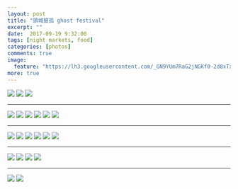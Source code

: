 ```yaml
---
layout: post
title: "頭城搶孤 ghost festival"
excerpt: ""
date:  2017-09-19 9:32:00
tags: [night markets, food]
categories: [photos]
comments: true
image:
  feature: "https://lh3.googleusercontent.com/_GN9YUm7RaG2jNGKf0-2d8xTx0rTZd9wlm_SlgU-dCBTD1LptRcuKoJy7vsMk76afLdFf6IOgpRf3H2JqQMep7_v0wIJn0aQF1A_0HBs9dgUMDAn0m3u1qAJ9c0d7xtlErtI7tpjjUKFzfdnvFTfZATMvkmKDxas60vz_F3UekB0eF_ACgHG22KXkJ2MSOLYx17mbHoFzMdyk6JvgapauVEfHytLhyc6Op82-X8EONlmmqYqNbD97nRjkzSwPjlAOFzw__tpdFKtNovS9X6tVosxPUYbOiQ6NFuIvtmhOig2VvbbgXxsj8wsGu55sO5g-KPuWTRfQbUIuUO03fKrjI7YoIaErieeKznMF-qjAxaRPb_xM8PtiCGGFEZorbq6Zuq-gkpYxBneLOf2uRenRWnhOCGsQ4Wj9uZGWvySNj5emMDym5QZiAVN1jRWZh6bq-bi7WY3IiAdqImcQY8lA1DPoSY9t4dKZY137cCM4HrA7Pg1aXHhtd7liY1JpJ1MkEUTPfud9t-cquPw9U-XHv6MuKk8-mBsCPrhomKo4F42R9PnjSPaSyxF275nRSNNQEza9PArmjwbfz3C18byxkrJ2BUHGqfAUpRsWPnN5w=w2274-h1518-no"
more: true
---
```

<img src="https://lh3.googleusercontent.com/W7-0Uybh3CapPVMNEzipSqQtiBqicGPxw3YN6psgOHDdXYsk1Rl11SC-54ppdRKgCZY4v3EMeKDUF9it88KxCdXJflWZl6mczrKJmFAGNnAYdoTkAcrnb6oDyLmSauhlf4Ix0APtvrzTzYisFqeD1UrzFIPK95-OZzEjLdsJRN406mIBcgocR08mrpegOhUngZDgI0fXAXXZ1dwy5xMUDSwzjcnUalBFEdykNdaFrSOYuHCcmhgz4ll_LB8BQ2jBh09B2YAAP0K78Cl8sxGDvWEuO4pIQSjod3YVk_HDIoiNfzmjbuYPMugyFG22AdEP2a8aHRVtJ_tjbHCQK81Zm2W7tQjTPcFonk6rdI8zo8ouCPGq6rsRJ-7QiQ6KzxTeXBbDsnEGwR-W9QvMPfTwrhMX3FO2GbRFsvxTe3gDNmF7NTAR4_BimaIA1fwMFLKPTw2qLGm3-mw7xTDVD3bNWpb4MH9lxDAWPLklD3Ez0xSowlvyM9L1ZnG0DHuPMj9wyc-wH2UssvgZgJNvz8Z0bTkJdwnB7tAh-oOaOvHCPkUIEBFCLZJLDK3C_SXfXISW2JGzpiJxNxtj8wXxSvFmGVeri8N9jouJtUMrFTj1xhD9N7aGv1uzxpJGQoUgqtDXdIfGenYYt41RZhMpuPjJKo-5q4ABvCjv65w=w2274-h1518-no">

<img src="https://lh3.googleusercontent.com/r4FiHtC9dtNZIW6J6lk0LR3kQt6NzY_WBCN2aixJJaXONl8FO7nCsKcF1_HqxMWUd25dtvlzeu4HJRVPISjT4FU3nHbqHgIRtJBN5-qzJO-dgkY-UrHwrsmOoL59Cp6tja5uLtiypJgutKcc_dcLsRrYgYFXqm5DZxoNAeSzZsUNq2ikSVivjAvEVLNLZ6NsN5kWvZ_YGjiPy85uaUpSomnRED-rwh4sCrpMuFqIa4TxeZCc8vB3W71sy6883HBnjwpaLlA1bwtAMMtmxqXpdWJZZnk-h3f9EiJVpcRS9v0l2oULx3wDpBOfqYsxVDNQPxxRoQGOgwGLiqh68KPMc2uZfrtEuBXXzJjPJ2nxGCq_f5DrbeYeloDjG0_MS6_v6BklGYalcNfXLHM_ZxKuhDaZB_kDUHvRaA8wDwviYcjlGM3HFCy-SsfziyL5iytLnI-AZZOqVm57pVKKS6PySOmB1vFYbg-aFm0aUrzU9JG7Hyi2MiGrrWpQ1qBpFCJHfluAAcCQMrnIaGZGfdqm_9VKt0qCQy9o-7kRBmLQc7aQwPsOozdU0SyhH-w0LOfssKX370CWWPHI1jQxy6wFHZcR6cddHcQYWfLxAqcXlkt-s53p47sRggTWDAemAdX5scKQvEbEoB9Xa9KVXFzSZzfWBaXDVJnv-fg=w2274-h1518-no">

<img src="https://lh3.googleusercontent.com/C_Xbn187clR54y_YwjphKGihANwcf61NE0lT4Siz1qTUDgEQL8XDNzT3uxxwWCNePD84Xr9TBXjqIlZ6RDtQ3TAmkwkT97rzWTIBreF7ZdRLeau9P_yRCVy6TYaszQdUUpWLfTQc-l2B38h98D57Gfe0QKiWSOQQ1A1CdfBBTGLcd-AhOV3R-yLbZVSit-PSgoAD6FmfHg7zeEsDJdDM7Fgeqh57moa8ZGC5R0TYNYfJSV4_ph2-AvhUnjGE_L7txCKV5Qe9I5depeRZiK2bdqY01xpcHVo5RgF-DUVgxhwhtBhMg6r_FjeCOZD8Tvtef1WtD-rr_XAibs7rzPmq5LiSTW2ogF347b1i9REY6paDJklVDWmhSrt8QYk6F5t2NWx7PEFz9C5ArpQMmpMDP2gIO0xbT5cWlVaDcuURVsMXFUX453YPeNNQ5hIdHTUNIidmX2nVBEJWra7p_RlNBIS92DeoTKz4c9wABE9SEUE3bu2LiwF9MoTDF1L6el6PvmmtLP5SbtRKYZZvlr90yY_TpG70Xx8f6UcCa8V-FWm9wms7On394OjjaH3lo3c0EX_qHMfs03Rfa-nesA6cQJMShma_Z6ykneZI-17l81QIlCCI929_jSfNM-R0dhYJE_6cNRlsNrFkS4Mnqh8MWszJvtek09NrTS0=w2274-h1518-no">

---
<img src="https://lh3.googleusercontent.com/ARBSr-q_QETK-lHx-pCl28FuxkmdPl2wCyTb7I48EvyxNjkZkpsjYSibn3tFbrxLwyWXMgZzkYbR4UlkkVSGkQArvtEXeZd2f2EiS2NIqe5tEQEv_3vtTnmqf1Qu3PXFuSokFhUEwPxUq3QzVt3OeDJd2Kh-wrLg4v6wRV9SmqEexvra11OZ2LjJSp57nW5FhrrXtPZk-IBy6WkSsRpUa8GGqTkMIuOjRvq4ZlM-1IhP6AKQdTBBHVjRHwjb0aF08ony-3bCWuu_Cu20hyMArSPsbnGP8LuACCmtO-10mB5Ikn1pcJT_-t_-CeDqoU2ZhKwkNSIG4NuON3e8Uwa2Rw0TDCBky3ysLonmYrcbo2T62VyWRs1dHhDYDcc3U5SFRTxmIANvR31RWPyhqL5acUuHlpvbbUzlXjGgMXyXqiIgOPgCNvAfkf2xPO2fBYexq3TXj5KhSE0lzCMsQZmjNak3sE7dOXTrTS98JQ1cK2ldrH5vA2icT2Qni-_TLjMQ7Y7uzZIJ0HwvJaOaJMkIepjgC2xvHUUvspVqmmYWN7u77bOtuVuubg_THoCIvNaJFtwbWy10QQDo3GtGShnRFF8_ul-FoRFE7vhHmPHwqS0NOgDJCxWDOyOQhcu0-u1hJXTk0bBEHG1vOk2cccOuaQ3NLFfliYB1jA8=w909-h607-no">

<img src="https://lh3.googleusercontent.com/MlMvxlKH7mPvyiqE9j9m3xb84y-C-TzLGzrj_5ON6FY2wWdylm4bMFJZJhamuJAoFsX36k9Kt8nkaayDCjfEBbOBtU24ro3TXkL3XXasksZvLwXWgU4_XP3wwhs9_vGyB5aE7BoJA3v-xmgZldkGpsHVa3XqtXVFabRsIQhvbZ4fK46UzEVjISQ-38rJRtQemKDORvT6yXC_3RaaQHsYay2FW7ODAmH4Yq8ZiH1z9v3f0-9M8YAe3puMHAfNV3JQxap9i3Tmm5hZYJ-Nw5-7-8h44Z_XY-uK9PL0_OvUNlswBVek2Bsbf3vbduHJd3kfDwT4NcWA_-BG0MI_qNptRxM8HqHYqOlSpimPiLsevZzJFAclJRptlgqy4wmiXoGySHIQ8wF5RXnxAcdzB7TghycTbpIk3W-d4zn8j7Q4LAxL4c0qaFy0aFujLhrpnxbjm7xaG6tpAoJi6bP1cgJSWz5YbdLCYoULTi1TAGA48GEXzaP7RCCWkLlSQeLvx3Fn5XKXfRYUSjDpyClM13qdUm6p94ZjgNn-98ytoIiL2N01fQPn0VubH9eUQy4W8CcK7rNiUfdaAAfcT4Fg1HIly6-Snh4fVFBPcic_Nz9MIKTV_-Dc7g__TP5Jjof2-TtXQmMwpNQrcRgJJaoCvRG2Ortjx7jYbsOs4do=w909-h607-no">

<img src="https://lh3.googleusercontent.com/aKS7wKPPDRb7MNJRy8A7c_OX7sw-6HWOutxoMIs8nWn19McXhU_dZz7LypiqAl3M4I0iKajb9Rzba-BTH535_cU8dEZOH8eOpf3JBxUDPLpijuk4rcD1yaK_XzAga2PgzQjbShOLOqWuNggDEV-fd1TfQOLIr5EoKRyeGfcL45SLhBuE7-Rwim1P1WA9dxxlHe1_uJzrSXjmr47DSnUdrjptQJIxSVNcCKw-c2KtKCuDemSYZwPRk7fgksTsCKWljjH9VfcELCIlj_URVXXLz33zik3RYxrdo9_qlCAxzYefpoZLdslKZ88iYgmAxYk3uttYg-zkM9LmjCWfAvvG3N4is2ZjxwZyHdRrgxPQYRT-Cda5N33Kz-mGBHvCOhL-cquanlPoB1rc-3AuAsNzsfUVfZd3pknylRqpdhOV7ipRUvxlCpHwoQSaAo2MPo4Sjx05r1r42kn4ngvdwLPhTlqnQ8wPzDVEzWg5kW2QdaH_ku4I99c6RVRoDUP71ixjIAx2iLdWgBHF2gxFXrPqXFSaZhsdJ7UZ2sApT8vb72-4VgnDbpWKV-z-I3U3wioNxciGX78DvBGQqAflqRn--zE_rm2jtF1M5EYCMijRr8ZP6yQMKhVcJPAe9VCmkjvh8VrgEYYIGTTA1OExsfR7FDTMUjmwK1T2sE4=w2274-h1518-no">

<img src="https://lh3.googleusercontent.com/j3SpmVKTr0lIQAwaAmVGjMcGsyj7ni2YiEnmBhz4K2qVqjVn12nMCA_FWBmBfkKjecsoUbkJ5kfbPX4EPCBDQsKb2lfqeWF1Zcwx1W_30LPSIRYmd7QQxCpl9xS4BNGK9i0W0XY8MePDOEDpNYO3EHU8MWhbWrq9vIn5qNuXJUeBoZHMRVjsfQo8xyy4HK1-dos9YY_9GEIOi1a5ZkbkFDXszfoP7zNXhzIX2c2Ozl1SOIQZ0MhOYVoySRfDrpHgJwTXGeZCkIiwC0S8Ymezd01T7nspxKYojx3L4ppKOly8j1IFYebNVspm-VCNyswgzps3LIAPeAiPfC7FU2owW77SAjfKN-OHpc-niVll0MJndOmbHjLZKvCzdJuqWN4TiLjoWF6H5Mt2X2gUWPCJRQCbn_UYqz8Q-iDbRj1J6MfI1VwboSXhqlymy3MBygVUmok_xiEAQajY6D1-3G82gB4aqpSR6zT6yopvqQ9wvRtJ3o1JYpk_DBfUvZlNAa04Py_TQKAzhpsyruMkNKn3xl-RjlxzIieib9xcogssgBKLAw9VELyx0IoiHW-zFXVpMe88drz-6koC9UkEjBsj8CDZQ-jYmnbp0WuA3lxb5YbUUD8fb0Xv4OlICkA7-iUCwUu0E-p0-FKuHewAX0GZqdW458VX96nkFkQ=w909-h607-no">

<img src="https://lh3.googleusercontent.com/xbP3KAcA4lAa1sT8aNMvbeqNtSKmHE85FnS6zFW7utyhqi9ion29Gxymg0kfENLT4L9QdRrTOF9jgU_fDUhNfBdErjS7uK28SVbgR3vaYrKZajwAmRNjaZ4JNXNpjaq84BDbzYkOvAKliHULLyrMOt58yuImy1rqyCCcCBaTHXGWn0y0uG47CvVI5nXnk-nt73UHPnPLvy22kLqrLNCqEjEfIbmU62s5jNvRqlhZ5D0Ki3Oe37ANO-4IYzy1tDO0-n1VCP1rIJAv8JKr9qWeg_EIYvG3r2RkmD5tIa_UlvozDUUZ-lq46GafI1fL-kB1rEEQZ7ba4wsbbEUPHuM5llHnj-CfdcmAp2Ns04nTdgHKdSg8pHseqN_mkNf8Tyb7ejStKKbyTPxiY0f3gmLwEVNzaYynUwWdnFpUyRaRS-AdsQlYZLmUl83AWc4P0v_DcwRZkim9KE9JSJIsoVWF17ODWUkMY3-RawQkPyNH2vtvZHQLocUaBbIdZGD_WoPmjsCcfgnRPcAeJlQ-DHIshpsAsnwqTYl6rMy0eL30U0JiFnhFTjrf9TJ3SfFLnPL99pIEH2LxA9uoX3maj11cDBkfctusFQ4DGqSY9J_yRl_clD15Yz_IOL8NhbeZILwngPjqk1CQrjMw7AaIulc5KimrjWX6WBMbSUs=w2274-h1518-no">

<img src="https://lh3.googleusercontent.com/NUCU98WbQnuzF5ZQFyGMOBb70zTf3-SkfCNBTzbXIb8VzkKrwHahff3LzPNBtZnxvvGGBvuv7Q3LtN3wyd7JRHR35vtxIf81GfZZrQjEpZnG5wcolyPbp0rdARG7W9YXO0yE_stJA-tIwweM3sV4eP-EBZVTizeJLkzeZ2FEZe_Mtq4SJOsCwRobvmq2Rh-DzKX4y-N-yMyDSEvjEI6mM8y8xeaHUyI039fWFOUWxRPUgaLnXKF7bUxcdBi6LHJmxyu9VJSuXXg0uY-5frqRCUQj5emCcfX1KzzByDjNJWCVYUFXSC8xEnGOeLShuuS5xqQ4KZxCKh306TD3RwWhfZKWXdjFLCQAfXIklla4lWST8bEBs3jjm_1VHBIEtl9FdsH5bDrKrFSwWTcGcg-5ZJztHljWsE9Euifvdd3GnNSp1jqrdoxEDft0FmMfqmI_MgYqneBu8RhIVWuUkpAO0d6PlA5nZypQN1xMyNzGAvAHAKaMXTKR5Kp5VjkXfvDeCswuZY8BsDpKveF655w4bmjTlNF9kNrEWXI4sfwKiao8CSEeIWtGDD93wwcjwnU73WnwWkAUvf7UBfoPrem_s7kau8rHGFGYtQ0aQ7wFS_rk3y49f1xg7UqT3ZZLftj8XZ1WdqTvvbyOsBIoPvSz9an1F-2sIbK0Tlc=w2274-h1518-no">

---
<img src="https://lh3.googleusercontent.com/ZMEss8FPA8kwXZ-yPYiklzFRvaHWShUFb0J4UshCxfLVhZwRzfLj3IoUlWO4_Zvibs95q_NO-inCwVPW0vBEQkAtoIHuq6n0Ra3fZYIC17dJn79QqZHBZU5Ca9T9Jcbs_6o_giJijdqAqGnyIBschhqrGrfZYOFF0rKLFmg0omshhK3k1_P3mUz5Zsv5GaGAQEjuvD6jIcdBhzdX4ZFfvFxFjZad7RCLB_2w-A5AQnczV8ku-DIuBu2-Not--oZKT1yAh1XiWlL43Y2I4vKoqAJtIog-KktzqnNmfkNjIUUJXECqMJ5_qJLtUK3tRkqhHEPwvjdfSahc7Vst9Ij9TBN0fX-228ySrJmnENDBdmixhzz2AG9Fgo-H-jPMEzJc_xDxaRrcMltAZzIsba6xFbTgKRotmDo2DRZz7YHbJFkg6Vz789mmj9hO9KST29VYu2zKvfwJjGUG1W9SFCirSvSUYKkQJ7D2Nowf6KKdRQ7m29j3zylyTV3JtXYrNMBxeX0Cgb45sgmpRH7jM30a-TfN2OAgs6YTDQ-RTbaz1HQNMvLHXxwM9DHxA-u6IVg2mm-S8_Sh7AvGhE34MMUiksoHmpKsjnsXzsfvF6YwBA=w2274-h1518-no">

<img src="https://lh3.googleusercontent.com/lNs0Qy1horww6iVqH5oxt_0y_l5Hq0FfwIoIHnlnPY1aGINX9wYZv94BMpkuI3E291raydCE0AXT76Tr7numZE7TtS49J_RkM6rd-s37ur6UI_ahT2qwI2ynhVcqV0qMJcgVIhxtbHQws9RczuuJoqXOXQs9rORHnBgFF10S6PxfK26fbo-r1dIpuYXZAsZO4KPmwlUAyP53w8Xz4h2WJQD3Z9Rtb8p_6VVWJ2Y-Af2W0JfPnnj0c3-QkAJ84JDkNqRqGZJPdGFtIepINVcE1dsR3xpGylzm0NUFfcQN44JSvlGSHl255AxlGFDSlmDAMpTM7jc3nD95PujfRAQIQCboy9mDXD_DXSj5pxj5dbE1RpDa_YbJ-y6h6hrjWbb6EYGPlV6cMhnd_CkHTeHAzX4wFryCqo-c6SvkM-6X_FxNggW3oyikuWUXvkzQ7ILcqAFTcrBmitRDxxxJTdfxG8LrpuVlKhBxZkFTJ2v17qWRoS7KgCsPkcTBSvApS_QhvmcL86D7tNf41aiWbm2N_xnOtbo0mzB9g713mkxAvgWdhRLqnWSolpdB89aG1C1d41m_4AeHkcQIE5QfdYe_8rXwm2-KnGPJ2p4gB311yVzYXDP3Zymp0f63UvBhN2wYPbF9rtsOy-fVAWa3gXnSDt0OyND_riE01mA=w2274-h1518-no">

<img src="https://lh3.googleusercontent.com/QRH-k8_NmjVWu__2G3-e5qnjTQ6j1UB3HsqXp3g7MYE9CK4N2Weza1qzdFxChK1dZE3Jad7mmC6Ffo1uMNTt3n4hcvHHS7Sa-3xFQWkTFlazFedHuZSKjMWxVKMCEjqMyZh5wajrnLEh_XiFEgy4ml6HAB96kTuWhovv5Sj-HpLsfMNUqfV213eK-saNrLiOrU6uLUjTK3CnZwh6IiBRCrgHQiwbWq1dDgi5fgXUeWySvgCAYYP-03MeWKnaALoYeWcrnGydlHptB7isFE2R4h5NMqAKlJV67vII5aHozRvpr0QaARL9-2Vfb9iD52UpOHdW0ge-vXx2FdgnR9PXgS0aEYWwCsag0oL4Wp9qnBTRWyRsUk_wWat27V4_2A_LpHE5PFZ1PHYEyCUfIi9SzPeBkQl5r3GMxkl1h9M3YkWndkIKfCYgpw9KJ2hLB1MqeI7LDVxFvwH6a1xL4wtGKf2mxSzfNGDlr9fEmhdS-sY2fNpL5b3KWpUv9V7ybhh5urLMnaZ_pEyma2VybXS1HHETavL7OXgXQhytfUMj4c5mhWyKQjs-OJxIuBwwsqalGumfrzvymP36mg7L9NpzMz6VW1vKnhirNj9pgxcHHQMnc8MfJDlUODK54hmfEBK44ESQq2AOfFca6F9eBNFvLICciIGQ7Li1T4c=w2274-h1518-no">

<img src="https://lh3.googleusercontent.com/uBxn2ZEx1ul_sEN-Hqxqb0pdhIgX1wBNhZdRWt653satUE8V4156Pg5X9cJdRlJy3azlF2kw_hKUldivAB92k8VRRHrjfp4agv7DeeEDCwv8uyNZ8wDkYcTANetrjlPSc9BsvvlKJr9QVSK00IRV2Ml1l7DxccUBkfeHQ6_uTN-tYRK54x5RUwVjhQCWEycUZBMY_SqVR7_m6WGXD6YwCz9hPFzxStLkq1jZWNjN9MBwURg7JVhV-ZG1-jZHSUThuVDJVaZUZytOARhAkNqJ97YsNdUa9FN64Ob9rygxiC82gwkBgqcePZ59qkrSQ66fUlOcm4FpqNvRdpeg0iJ7u62aErutkbi7ePhKuFuvcu3Ulb57RT5cCqVzssggjQZxt56CP3bsdm1BDd2irhCE91HPpPySRRFr_36y3_KLFzPRSNlgxs-Q0P1WDbNfihZ6rVv-W6zX5S5mpNEr_hf10FC-dCe_uafXOG-TewsXtz8BuiRhRANXBnMN85BuY7aIUmyaLn7BVCdDdcVabVpnMq-3-w08B54EVfvkC8M_WbFwQt7ia9RJ_TsUTKi1AyScxuEHJe6E25kr8IZq8CXSW_QkS9GkcJUzBeaJbneE0QDuAuekW86UETUZYbg2wTcGfWC00IeVX8gMHiOLL-I2NcovKNBNN0FWnhQ=w2274-h1518-no">

<img src="https://lh3.googleusercontent.com/0LxKF8YNtG_cpbgvSotm2xTBNgwqqoj57cT5Dcel_nL2W6bsku3Y11fNY7LLau19I1_4Sz-a_si7gc2CaOkS5MMoKpNZcOaHq3l6YXl6A5Nv5JAo_DV-2vlzGr1mXaY0A79AJt8WL2ak7xe6EpxkrzWLsrxRDTuiyLVITUJVAFygv0W2mwzbL_bG78C7bBm5FmYAxqfob_ZGxE-ULkTZGcCXdkYv2c2tnUCmk42EfWejoYTgehbBfYMjOh2TkIVrXkZF7as_3pEfBeP4ZJTam3UBG9mSS-wFXace_mqg3vc4-W-bVwl0Z3gjE6DSclYiu-XnphvBMbW8RttM3k6HLg4gRN926SYS6-dGk2zVLNoZS7M7Cc9SoGp5FjXQm-sveuzbR3UKNBYISDwzneUl9rWrnfYn9ESsNfIE1fZuAEtDEEQ0HWhpIQuoO0XeckUGUD9NBRHy4YYnd6R1zhy7Y1Xz1IkVYQxv7AH06_YDiSd9E8cxXR68-AxlqD_8Jqhd1gX0VcqVRPHq-rwdpwepk-cQcBD6OCgAZdx8oRMmxP8b_DqBDIwD3IOfWk83dMVL03vJXCOz2AbXKZbySjnQOEZY6qon8cUm30DbDJvkAvMpHDK2fowjX1iYBa8MrP8wOY-f0ycqM6m8kC8BsAKm3WmK_nVuh5TdG9o=w2274-h1518-no">

<img src="https://lh3.googleusercontent.com/KwFDyTbe6qjbWRDqyiX93wyG_e2PfTM8iA84hCiPu2Jly6Afg21FpQxH58hnm1vofi1fsoYS6FuHr0cfXXJO0k1EgFqw9jQxZdDAkor3b4498pUZSLGOXU400JUHLXfOKa4KX6QPMmjRtZGrAuknCwj4uipRTstrODB66bUTeQt0fvNOrPC6tM8arU5p--Yk1t_uaInjInTklSNf6CEZ6sGq0U5jup3TMzvk4kzSgEg2m9DOCqYbnRi4XsLCpqU7Px0rBa0oru0ZgW1EGPMyitfFyaB7SYyFXiZcUxWViI1y_omEkbk79c7j1Mrvw0NIj7sLBGCSi4h2_NH6vw3biMq2opY1pzm1Iu7vM4OMvkeli85m64-bIFTJ9LP-rsSyudY6WAYhAp_emgPGJUE3zTlY0ury64LqTNdRsHykA8B1RFT8dcNaNRKeatZMu8V7Snrz_xlyBjHF4U0vz2rAVYD7mFlhboSVjqk1xWAOOqLrKNw5boS-etd1WuI7uVAaEfWg3ymI2DqqeVs_vWYKcUpnWQYDQvUrI3Xd4B4Nm8MZrhHCBXygC31XLLcX-mF8iuUTXLEMtPh3A9Yw8DrspYVTQkrg1gIfG5gKmKVQkMytZqpR_VrEgIUDiNqVoSh9P_XS5LNEA5NOgfvAmCD1bfYz42r2SQYVewA=w2274-h1518-no">

---
<img src="https://lh3.googleusercontent.com/MCfvgY1pi-lmLDsBLKIVTqeK2LQHpdCfkzpiFJpDhqAyIw0r5BeSYpItdxtZUZCqURUKb2k02shyXWHQpvkisrLi6pnXnIZhNSa-aFabYfLR2nSBFcRhP8UsBxCYtNn7vR8fOgSqNnXDTo2rNwPqrqxgkTCq2aiAWDHzBF-_TGjapi2Ry2j4F9O1WT_KlOJgusqXKYrShOaVZxOfDtTKJezaWlzZ40eEEf4mguILDzk7u_eBsuJ3WBoNLILbZy_speW6TP1XQhoRkBD0qe1DO_aD37PB0wpCS-er8tuW3NWFH40kVDq76vuXDCt4Fe7fbECWLEMJ_I7M4FZ-x04vauLnNG16ggA5ghVBr3INxv7yetaGheid_uYtG4PLTFzCJSWNPt-j0kme4GWYISbnTzBe190EqrI8WgLwYYmn3XjbcofFjSI3A9bRIqnJO93ikFUfvs00dMlbA2l1d9UbHKNoiGSUSaDP0gcqaQGThK3y0EQanj7ft-79E3rZ-SefSKDyL6GYy4W-h1PMvGj5wmzhapuvMdBHV-pSko7yh9E1i_mfgr-97DtZd0VVnLZU3_SgbUV3s9m4omLzcMsiPRLtOOwcBuVhSx8ABRGzX0fABhezOp7szvToUo45M25Gv3_M7OWY9q9D1Z4ACnsHr0dQyNKMNKHO3Ok=w2274-h1518-no">

<img src="https://lh3.googleusercontent.com/pL-E3KIoVyVVnMfov5oInAQRJCfoiUSoqu-rv6KvGn92CT4CGwSYgghv6Uqx_H3jteY93KccDVYSC_NXY8OXmqwTTmbM-S7oTbqM2JfzqnKpYjiNvoOeqU9qRE_SVikzg0yZemngLQbX29I6srpnTDyKhbl-kL3HMvPNtOQDjjV7Rb-hUVirQy0aP-jwt8s9jNraXJ033KUnq2MXdAOCuFskBjTlAjn7Oomqj8vpbrnUzsM6-Yjlhgg4nUXBDq24hUtOjSYRNZfFb5wdjQjrhEOrX2W03NlbMTgEkj4jWskRkefZH1Q7NoRL3tPIF1hdfS_29h43LVEBvN5QcXUSWISfF-aIS1hmMtN_92iu7Cr0NJyqwc7SRj8rwNlEdrKCzbA1D0BsHpTWycnGSwov180Ia-8liq3YLA95t_HP-ZFfkSk7br2I_eJ1NgOfWS0qkBCTst_AeAp5BQUzlUxjsPx8pv4lE9vViJTepk0WoLLEsRbl-JJvRK5kUHP-CspIjXChM3a9Oq65ZQChi94WAZVaijSrmYYmj6q5iLZ7F_hDbgGQ80nuRKeqkIeD2x-zw1CJ_3xUCp_6gmlLKbLRSz7ZAf-mnpRDntgdDLc4mpWkytel8xUuPsanAA9ymGmho4sU7dTbp3lMckMFT2p3-2sNbH-35WrKYBM=w2274-h1518-no">

<img src="https://lh3.googleusercontent.com/B5iFsFkXPY9ljRDHU-DuE128HBYUfptCGY6fPOgRHuO85nxZHyS7NU7xSAFkeiFksg_CXZ74QOODlUZI4U1VxB91hjrUBP8Mc3mAIJfOfC5tXJQZf0C26ZPt6dE48OdTSEOWnVytGYxHG0stymqOhQZ39RSZ_WBLjGxDhL7djht2-ro77E1-4XyIY01WaMZjLYArNoMv9AYzd-7ou0AbeK0H_x5RRsInudsl0k9QEac1NqyQOH22U5xfMXlmwvXCt82VLs_b_aquaY5YX5yuivKiuP5c4Bi4Chd4tHRSfll_ZlegWC44QIxGHZ9uZQtCBagEUm6ajC4ckLwKeZBhY_RXwDnKl6h-CKr6OA-lGIw0fKoHboMmqW6ISgj3qa2LIvUULz0XN8Bk5LSRA2HF5rwALXMNikPUgu54t1j2ATUGMrCINqzV6C8LgWDfvqhgdzRdieyxdcnlbLmpnBtMGdu-PCIE3HtrcmnLRLPDeh9pgIyB0_TELC0XpaCjLNUEIDvkqNVc2Gbo_OHdwyjpGdiuRppO--YEcE4QsvFv2Nwp-vo-FDSTxtb2shHyMflfUpXUfgVZYQ_9q3PJTszbGV7rzbwNAHvUtX6waJKL0Jvxd3MQ83xHIwkPh5xrOjwCfiAT47e-pcL3XOHVVUxmlny6lMeqJXVz5Xo=w2274-h1518-no">

<img src="https://lh3.googleusercontent.com/26a3ATQVHzGObnEyaWubcXNrcHbvnZ6rvihFB4edugGssL9kOz5u5Oo4_0c0LhM0D0owSx9GpSUGlPcWwfvQk05pA12acdzGx_hv3JwBpVshF28YTDHfafehRA_YfI8twLdcRcsFrZSb7-CHe1ox4OfYSdgGuabL_3KGWMoTY8j83IzJhDboURHot0--B7qjc9UTqGJF0c59U8WwbwnGDbKR7RW9MRoBOjLY7HM8qM1S1AZZnL-veEs0WK205UgP_ReE765_7_J3nHovHrwm2Gq0z2A_ebydR22PPj-Wj6y0cLjkX06my9WV_UclVcWCjtWSv865qpLmJGG354SfMxOQcauhaSM4Wwpu_rlQnrpK1-C0X1IHtu90nYR1CEdKHD_zgV5wvHx0b-HXKExBkivawllyRWrSUVqs5jFdsvqhaXVSSMET4dJ3JHrgbg64TXz_nPzGkuqr2xYCnmgM2wxj9lEb3opCRbGggsE_3tzgY734CExBFdmsP1FrYpV5hb_dt-ox0FZTRxM2hiZy8ZNFZrbSCPVyCijC2bhqF_DrDuh6vhMPr012d_6gYiz4L5jmlTwISCeJivwdG96onwmnnVAt3PRV88ZmcqbgtN6kJiAsn28J8igILCNs6MRveNTIhFZBWVYSX7gesQswag3EFF_ho70L20s=w2274-h1518-no">

---
<img src="https://lh3.googleusercontent.com/LS5XDA7lKgt0sWW1N7gV3RQqKwXvIpUdU7YYQjt7XoV33gYeMInfyZtJ96ofUV7VxwwoiVW_7ncWo6lVm-4-Zn2S_GcqiFNRZ2LdizT7lAlX8O-I-1fNAs99uMo32gtUiSW5WjeuH9SFvRy2X5gdoXqBVWqJMlxZB7JOkQvRR_YA75gsi4dClUClsKtaEk-r27Grtn3d24ZBuZjynWSbJFZtzZSfyfQKrn9INZS-ZsQ5rQ6Siryw3nbireNQwUfNy6ksf0mLwKnWv97RH6Qx8iR07OdZYYKzWDGz9btsaOc_E0UgoiPdCJGSvfh0-PCaEVMfYl_cZ9TBS8W-hF1IeeKouqN1VXLDIZS_-mqLbOLo4a6YMwLmoo60gLeeEcaOyhevg3f5bVo0ZFOfnN4-CCc1ijWtVpHGcW5f-zY-KVTNhJW99YMrZLQZZck382Xdpyu5bSO_MPTDL5mvvNea_pnHf7Ljd2remZ_XHR8pN1-1qMPJT3vPRz8XM3GTdPS1iFdJV3u6xSWpb78ZWRRksyfAHPR9eDUh8EY_EV15LnQ8cOl9CmNOjX3EyE1U0IcJgeXBQwhxYL7oyiLv4rRiCfIeKIrKdiwQ1FjWHQvpgHFfNCcS91GVMYdHeZfzoITPGV4AIycgHT6E3M7GZas6qW5FlHPez0bhA-M=w2274-h1518-no">

<img src="https://lh3.googleusercontent.com/d-A9fS6wFQfn-wutWuYC3yQNwcws4ybSGLhgf1EMkBesvKhzZacd0rmbwEY4kMciull9nPa2d5mFz1wxitAiHS371CvCheNcINzj-2KlKzKcKuPDxaiuL9jJaaxtOE4w0Nu1K5CdWmstcZlNKji6YB5aShvWiNcZJ2pZ7mbq9xGztRkFRuBPgXS2zTLoCnfMjR-8IslQfrhm8gVaTinYx_Pkr0wseBHsI6ke8FTMD76xaiTPYC6goosfs9-dxTEBchiVJ75DdE4RcsJrDyMxE--Hph9VWZCztuaO4wPFEhB3dp01waRWY0kysw7ysT1IcELgXtmOkOcztX90MDdoQf_QrajFTURF9r0-5IHKBlcWrEGFTZUP359ZQpnHK0hiWFuuBGHR9Kg5LgJMot56hxf9555mTJTVosOTvxqJCzo-xq2s9fpkXWO5nDfGmiHerd0mTdfIDvyf5qNa9iRPMtevoYtJY0HNmi2qv3T-GD8XQKV4Nxb_WFRXYvVy2eof2JTHV2P-SzwZYX2OrXVRuzH0GMG89o0BewlxzzwE91BItlWV0ESEriYZxCmzoB7J8vlsoYFLIAgcihqh_l8RQFvldZTIt4HMqRkb86kPtiC8-0QVBTPfgMtNPc-ul-pGUtdFhUCUmHcnk_haeFb14qYacNHZd6QtCio=w2274-h1518-no">